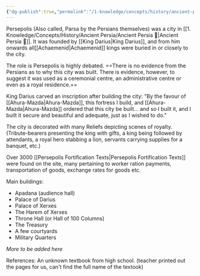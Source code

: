 ```yaml
---
{"dg-publish":true,"permalink":"/1-knowledge/concepts/history/ancient-persia/persepolis/","created":"2025-10-10T11:51:18.556+11:00","updated":"2025-10-10T13:08:27.536+11:00"}
---
```


Persepolis (Also called, Parsa by the Persians themselves) was a city in [[1. Knowledge/Concepts/History/Ancient Persia/Ancient Persia 🌱\|Ancient Persia 🌱]].
It was founded by [[King Darius\|King Darius]], and from him onwards all[[Achaemenid\|Achaemenid]] kings were buried in or closely to the city.

The role is Persepolis is highly debated. ==There is no evidence from the Persians as to why this city was built. There is evidence, however, to suggest it was used as a ceremonial centre, an administrative centre or even as a royal residence.== 

King Darius carved an inscription after building the city: "By the favour of [[Ahura-Mazda\|Ahura-Mazda]], this fortress I build, and [[Ahura-Mazda\|Ahura-Mazda]] ordered that this city be built... and so I built it, and I built it secure and beautiful and adequate, just as I wished to do."

The city is decorated with many Reliefs depicting scenes of royalty. (Tribute-bearers presenting the king with gifts, a king being followed by attendants, a royal hero stabbing a lion, servants carrying supplies for a banquet, etc.)

Over 3000 [[Persepolis Fortification Texts\|Persepolis Fortification Texts]] were found on the site, many pertaining to worker ration payments, transportation of goods, exchange rates for goods etc.

Main buildings:
- Apadana (audience hall)
- Palace of Darius
- Palace of Xerxes
- The Harem of Xerxes
- Throne Hall (or Hall of 100 Columns)
- The Treasury 
- A few courtyards
- Military Quarters



*More to be added here*


References:
An unknown textbook from high school. (teacher printed out the pages for us, can't find the full name of the textook)

